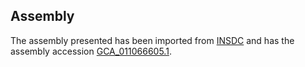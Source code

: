 
Assembly
--------

The assembly presented has been imported from 
[INSDC](http://www.insdc.org) and has the assembly accession
[GCA\_011066605.1](http://www.ebi.ac.uk/ena/data/view/GCA_011066605.1).

